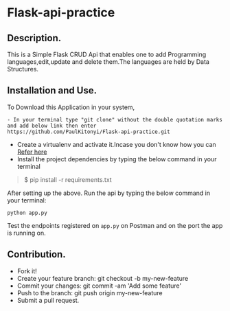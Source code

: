 # Flask-api-practice

## Description.
This is a Simple Flask CRUD Api that enables one to add Programming languages,edit,update and delete them.The languages are held by Data Structures.

## Installation and Use.
To Download this Application in your system,
```
- In your terminal type "git clone" without the double quotation marks and add below link then enter
https://github.com/PaulKitonyi/Flask-api-practice.git

```
- Create a virtualenv and activate it.Incase you don't know how you can [Refer here](https://docs.python.org/3/tutorial/venv.html)
- Install the project dependencies by typing the below command in your terminal
> $ pip install -r requirements.txt

After setting up the above. Run the api by typing the below command in your terminal:

```python app.py```

Test the endpoints registered on `app.py` on Postman and on the port the app is running on. 


## Contribution.
- Fork it!
- Create your feature branch: git checkout -b my-new-feature
- Commit your changes: git commit -am 'Add some feature'
- Push to the branch: git push origin my-new-feature
- Submit a pull request.
